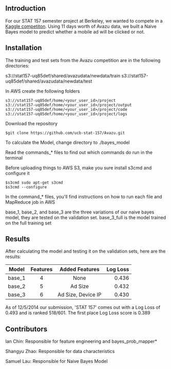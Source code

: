 ## Introduction

For our STAT 157 semester project at Berkeley, we wanted to compete in a [Kaggle competiton](https://www.kaggle.com/c/avazu-ctr-prediction). Using 11 days worth of Avazu data, we built a Naive Bayes model to predict whether a mobile ad will be clicked or not. 

## Installation

The training and test sets from the Avazu competition are in the following directories:

s3://stat157-uq85def/shared/avazudata/newdata/train
s3://stat157-uq85def/shared/avazudata/newdata/test

In AWS create the following folders
```
s3://stat157-uq85def/home/<your_user_id>/project
s3://stat157-uq85def/home/<your_user_id>/project/output
s3://stat157-uq85def/home/<your_user_id>/project/code
s3://stat157-uq85def/home/<your_user_id>/project/logs
```
Download the repository
```
$git clone https://github.com/ucb-stat-157/Avazu.git
```
To calculate the Model, change directory to ./bayes_model

Read the commands_* files to find out which commands do run in the terminal

Before uploading things to AWS S3, make you sure install s3cmd and configure it
```
$s3cmd sudo apt-get s3cmd
$s3cmd --configure
```
In the command_* files, you'll find instructions on how to run each file and MapReduce job in AWS 

base_1, base_2, and base_3 are the three variations of our naive bayes model, they are tested on the validation set. base_3_full is the model trained on the full training set

## Results

After calculating the model and testing it on the validation sets, here are the results:

| Model  | Features |     Added Features    | Log Loss |
| ------ |:--------:|:---------------------:|---------:|
| base_1 |     4    |          None         |   0.436  |
| base_2 |     5    |         Ad Size       |   0.432  |
| base_3 |     6    |   Ad Size, Device IP  |   0.430  |

As of 12/5/2014 our submission, 'STAT 157' comes out with a Log Loss of 0.493 and is ranked 518/601. The first place Log Loss score is 0.389

## Contributors

Ian Chin: Responsible for feature engineering and bayes_prob_mapper*

Shangyu Zhao: Responsible for data characteristics

Samuel Lau: Responsible for Naive Bayes Model

